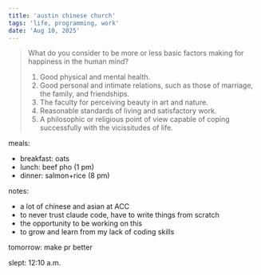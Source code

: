 ```yaml
---
title: 'austin chinese church'
tags: 'life, programming, work'
date: 'Aug 10, 2025'
---
```


> What do you consider to be more or less basic factors making for happiness in the human mind?
>
> 1. Good physical and mental health.
> 2. Good personal and intimate relations, such as those of marriage, the family, and friendships.
> 3. The faculty for perceiving beauty in art and nature.
> 4. Reasonable standards of living and satisfactory work.
> 5. A philosophic or religious point of view capable of coping successfully with the vicissitudes of life.

meals:

- breakfast: oats
- lunch: beef pho (1 pm)
- dinner: salmon+rice (8 pm)

notes:

- a lot of chinese and asian at ACC
- to never trust claude code, have to write things from scratch
- the opportunity to be working on this
- to grow and learn from my lack of coding skills

tomorrow: make pr better

slept: 12:10 a.m.
